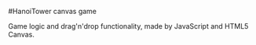 #HanoiTower canvas game

Game logic and drag'n'drop functionality, made by JavaScript and HTML5 Canvas.

